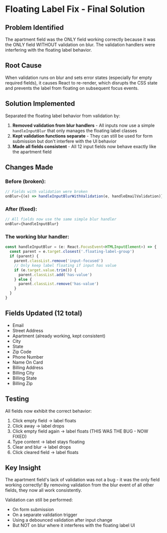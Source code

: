 # Floating Label Fix - Final Solution

## Problem Identified
The apartment field was the ONLY field working correctly because it was the ONLY field WITHOUT validation on blur. The validation handlers were interfering with the floating label behavior.

## Root Cause
When validation runs on blur and sets error states (especially for empty required fields), it causes React to re-render, which disrupts the CSS state and prevents the label from floating on subsequent focus events.

## Solution Implemented
Separated the floating label behavior from validation by:

1. **Removed validation from blur handlers** - All inputs now use a simple `handleInputBlur` that only manages the floating label classes
2. **Kept validation functions separate** - They can still be used for form submission but don't interfere with the UI behavior
3. **Made all fields consistent** - All 12 input fields now behave exactly like the apartment field

## Changes Made

### Before (broken):
```jsx
// Fields with validation were broken
onBlur={(e) => handleInputBlurWithValidation(e, handleEmailValidation)}
```

### After (fixed):
```jsx
// All fields now use the same simple blur handler
onBlur={handleInputBlur}
```

### The working blur handler:
```javascript
const handleInputBlur = (e: React.FocusEvent<HTMLInputElement>) => {
  const parent = e.target.closest('.floating-label-group')
  if (parent) {
    parent.classList.remove('input-focused')
    // Only keep label floating if input has value
    if (e.target.value.trim()) {
      parent.classList.add('has-value')
    } else {
      parent.classList.remove('has-value')
    }
  }
}
```

## Fields Updated (12 total)
- Email
- Street Address  
- Apartment (already working, kept consistent)
- City
- State
- Zip Code
- Phone Number
- Name On Card
- Billing Address
- Billing City
- Billing State
- Billing Zip

## Testing
All fields now exhibit the correct behavior:
1. Click empty field → label floats
2. Click away → label drops
3. Click empty field again → label floats (THIS WAS THE BUG - NOW FIXED)
4. Type content → label stays floating
5. Clear and blur → label drops
6. Click cleared field → label floats

## Key Insight
The apartment field's lack of validation was not a bug - it was the only field working correctly! By removing validation from the blur event of all other fields, they now all work consistently.

Validation can still be performed:
- On form submission
- On a separate validation trigger
- Using a debounced validation after input change
- But NOT on blur where it interferes with the floating label UI